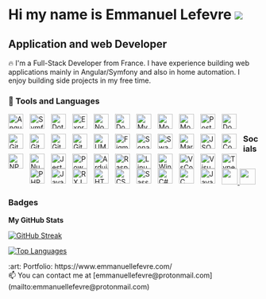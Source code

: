 Hi my name is Emmanuel Lefevre ![](https://user-images.githubusercontent.com/18350557/176309783-0785949b-9127-417c-8b55-ab5a4333674e.gif)
========================================================================================================================================

Application and web Developer
---------------------

🔥  I'm a Full-Stack Developer from France. I have experience building web applications mainly in Angular/Symfony and also in home automation. I enjoy building side projects in my free time.

### 🧰 Tools and Languages

<img align="left" alt="Angular" width="30px" style="padding-right:10px; padding-bottom:10px;" src="https://cdn.jsdelivr.net/gh/devicons/devicon@latest/icons/angular/angular-original.svg" />
<img align="left" alt="Symfony" width="30px" style="padding-right:10px; padding-bottom:10px;" src="https://cdn.jsdelivr.net/gh/devicons/devicon@latest/icons/symfony/symfony-original.svg" />
<img align="left" alt="Dotnet Core" width="30px" style="padding-right:10px; padding-bottom:10px;" src="https://cdn.jsdelivr.net/gh/devicons/devicon@latest/icons/dotnetcore/dotnetcore-original.svg" />
<img align="left" alt="Express" width="30px" style="padding-right:10px; padding-bottom:10px;" src="https://cdn.jsdelivr.net/gh/devicons/devicon@latest/icons/express/express-original.svg" />
<img align="left" alt="NodeJs" width="30px" style="padding-right:10px; padding-bottom:10px;" src="https://cdn.jsdelivr.net/gh/devicons/devicon@latest/icons/nodejs/nodejs-original-wordmark.svg" />
<img align="left" alt="Docker" width="30px" style="padding-right:10px; padding-bottom:10px;" src="https://cdn.jsdelivr.net/gh/devicons/devicon@latest/icons/docker/docker-original.svg" />
<img align="left" alt="MySQL" width="30px" style="padding-right:10px; padding-bottom:10px;" src="https://cdn.jsdelivr.net/gh/devicons/devicon@latest/icons/mysql/mysql-original.svg" />
<img align="left" alt="MongoDb" width="30px" style="padding-right:10px; padding-bottom:10px;" src="https://cdn.jsdelivr.net/gh/devicons/devicon@latest/icons/mongodb/mongodb-original.svg" />
<img align="left" alt="Mongoose" width="30px" style="padding-right:10px; padding-bottom:10px;" src="https://cdn.jsdelivr.net/gh/devicons/devicon@latest/icons/mongoose/mongoose-original.svg" />
<img align="left" alt="PostgreSQL" width="30px" style="padding-right:10px; padding-bottom:10px;" src="https://cdn.jsdelivr.net/gh/devicons/devicon@latest/icons/postgresql/postgresql-original.svg" />
<img align="left" alt="Doctrine" width="30px" style="padding-right:10px; padding-bottom:10px;" src="https://cdn.jsdelivr.net/gh/devicons/devicon@latest/icons/doctrine/doctrine-original.svg" />
<img align="left" alt="Github" width="30px" style="padding-right:10px; padding-bottom:10px;" src="https://cdn.jsdelivr.net/gh/devicons/devicon@latest/icons/github/github-original.svg" />
<img align="left" alt="Git" width="30px" style="padding-right:10px; padding-bottom:10px;" src="https://cdn.jsdelivr.net/gh/devicons/devicon@latest/icons/git/git-original.svg" />
<img align="left" alt="GitLab" width="30px" style="padding-right:10px; padding-bottom:10px;" src="https://cdn.jsdelivr.net/gh/devicons/devicon@latest/icons/gitlab/gitlab-original.svg" />
<img align="left" alt="GitHub Actions" width="30px" style="padding-right:10px; padding-bottom:10px;" src="https://cdn.jsdelivr.net/gh/devicons/devicon@latest/icons/githubactions/githubactions-original.svg" />
<img align="left" alt="UML" width="30px" style="padding-right:10px; padding-bottom:10px;" src="https://cdn.jsdelivr.net/gh/devicons/devicon@latest/icons/unifiedmodelinglanguage/unifiedmodelinglanguage-original.svg" />
<img align="left" alt="Figma" width="30px" style="padding-right:10px; padding-bottom:10px;" src="https://cdn.jsdelivr.net/gh/devicons/devicon@latest/icons/figma/figma-original.svg" />
<img align="left" alt="Sonarqube" width="30px" style="padding-right:10px; padding-bottom:10px;" src="https://cdn.jsdelivr.net/gh/devicons/devicon@latest/icons/sonarqube/sonarqube-original-wordmark.svg" />
<img align="left" alt="Swagger" width="30px" style="padding-right:10px; padding-bottom:10px;" src="https://cdn.jsdelivr.net/gh/devicons/devicon@latest/icons/swagger/swagger-original.svg" />
<img align="left" alt="Markdown" width="30px" style="padding-right:10px; padding-bottom:10px;" src="https://cdn.jsdelivr.net/gh/devicons/devicon@latest/icons/markdown/markdown-original.svg" />
<img align="left" alt="JSON" width="30px" style="padding-right:10px; padding-bottom:10px;" src="https://cdn.jsdelivr.net/gh/devicons/devicon@latest/icons/json/json-original.svg" />
<img align="left" alt="Composer" width="30px" style="padding-right:10px; padding-bottom:10px;" src="https://cdn.jsdelivr.net/gh/devicons/devicon@latest/icons/composer/composer-original.svg" />
<img align="left" alt="NPM" width="30px" style="padding-right:10px; padding-bottom:10px;" src="https://cdn.jsdelivr.net/gh/devicons/devicon@latest/icons/npm/npm-original-wordmark.svg" />
<img align="left" alt="Nuget" width="30px" style="padding-right:10px;" src="https://cdn.jsdelivr.net/gh/devicons/devicon@latest/icons/nuget/nuget-original.svg" />
<img align="left" alt="Jest" width="30px" style="padding-right:10px;" src="https://cdn.jsdelivr.net/gh/devicons/devicon@latest/icons/jest/jest-plain.svg" />
<img align="left" alt="PowerShell" width="30px" style="padding-right:10px;" src="https://cdn.jsdelivr.net/gh/devicons/devicon@latest/icons/powershell/powershell-original.svg" />
<img align="left" alt="Arduino" width="30px" style="padding-right:10px;" src="https://cdn.jsdelivr.net/gh/devicons/devicon@latest/icons/arduino/arduino-original.svg" />
<img align="left" alt="Raspberry" width="30px" style="padding-right:10px;" src="https://cdn.jsdelivr.net/gh/devicons/devicon@latest/icons/raspberrypi/raspberrypi-original.svg" />
<img align="left" alt="Linux" width="30px" style="padding-right:10px;" src="https://cdn.jsdelivr.net/gh/devicons/devicon@latest/icons/linux/linux-original.svg" />
<img align="left" alt="Windows" width="30px" style="padding-right:10px;" src="https://cdn.jsdelivr.net/gh/devicons/devicon@latest/icons/windows11/windows11-original.svg" />
<img align="left" alt="VsCode" width="30px" style="padding-right:10px;" src="https://cdn.jsdelivr.net/gh/devicons/devicon@latest/icons/vscode/vscode-original.svg" />
<img align="left" alt="Visual Studio" width="30px" style="padding-right:10px;" src="https://cdn.jsdelivr.net/gh/devicons/devicon@latest/icons/visualstudio/visualstudio-original.svg" />
<img align="left" alt="Typescript" width="30px" style="padding-right:10px;" src="https://cdn.jsdelivr.net/gh/devicons/devicon@latest/icons/typescript/typescript-original.svg" />
<img align="left" alt="PHP" width="30px" style="padding-right:10px;" src="https://cdn.jsdelivr.net/gh/devicons/devicon@latest/icons/php/php-original.svg" />
<img align="left" alt="JavaScript" width="30px" style="padding-right:10px;" src="https://cdn.jsdelivr.net/gh/devicons/devicon@latest/icons/javascript/javascript-original.svg" />
<img align="left" alt="RXJS" width="30px" style="padding-right:10px;" src="https://cdn.jsdelivr.net/gh/devicons/devicon@latest/icons/rxjs/rxjs-original.svg" />
<img align="left" alt="HTML5" width="30px" style="padding-right:10px;" src="https://cdn.jsdelivr.net/gh/devicons/devicon@latest/icons/html5/html5-original.svg" />
<img align="left" alt="CSS3" width="30px" style="padding-right:10px;" src="https://cdn.jsdelivr.net/gh/devicons/devicon@latest/icons/css3/css3-original.svg" />
<img align="left" alt="Sass" width="30px" style="padding-right:10px;" src="https://cdn.jsdelivr.net/gh/devicons/devicon@latest/icons/sass/sass-original.svg" />
<img align="left" alt="C#" width="30px" style="padding-right:10px;" src="https://cdn.jsdelivr.net/gh/devicons/devicon@latest/icons/csharp/csharp-original.svg" />
<img align="left" alt="C" width="30px" style="padding-right:10px;" src="https://cdn.jsdelivr.net/gh/devicons/devicon@latest/icons/c/c-original.svg" />
<img align="left" alt="Java" width="30px" style="padding-right:10px;" src="https://cdn.jsdelivr.net/gh/devicons/devicon@latest/icons/java/java-original.svg" />
<br />


### Socials

<p align="left">
  <a href="https://www.github.com/EmmanuelLefevre" target="_blank" rel="noreferrer">
    <picture>
      <source media="(prefers-color-scheme: dark)" srcset="https://raw.githubusercontent.com/danielcranney/readme-generator/main/public/icons/socials/github-dark.svg" />
      <source media="(prefers-color-scheme: light)" srcset="https://raw.githubusercontent.com/danielcranney/readme-generator/main/public/icons/socials/github.svg" />
      <img src="https://raw.githubusercontent.com/danielcranney/readme-generator/main/public/icons/socials/github.svg" width="32" height="32" />
    </picture> </a> <a href="https://www.linkedin.com/in/emmanuel-l-06350b167/" target="_blank" rel="noreferrer">
    <picture>
      <source media="(prefers-color-scheme: dark)" srcset="https://raw.githubusercontent.com/danielcranney/readme-generator/main/public/icons/socials/linkedin-dark.svg" />
      <source media="(prefers-color-scheme: light)" srcset="https://raw.githubusercontent.com/danielcranney/readme-generator/main/public/icons/socials/linkedin.svg" />
      <img src="https://raw.githubusercontent.com/danielcranney/readme-generator/main/public/icons/socials/linkedin.svg" width="32" height="32" />
    </picture>
  </a>
</p>

### Badges

<b>My GitHub Stats</b>

[![GitHub Streak](https://streak-stats.demolab.com?user=EmmanuelLefevre&border_radius=15&date_format=j%20M%5B%20Y%5D&card_width=1000&sideLabels=95CB11)](https://git.io/streak-stats)

<a href="https://github.com/EmmanuelLefevre" align="left"><img src="https://github-readme-stats.vercel.app/api/top-langs/?username=EmmanuelLefevre&langs_count=10&title_color=0891b2&text_color=ffffff&icon_color=0891b2&bg_color=1c1917&hide_border=true&locale=en&custom_title=Top%20%Languages" alt="Top Languages" /></a>

<p align="left">
  :art: Portfolio: https://www.emmanuellefevre.com/ <br>
  📫 You can contact me at [emmanuellefevre@protonmail.com](mailto:emmanuellefevre@protonmail.com)
</p>
